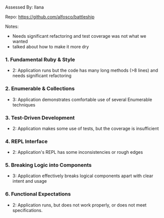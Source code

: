 Assessed By: Ilana 

Repo: https://github.com/alfosco/battleship

Notes:
- Needs significant refactoring and test coverage was not what we wanted
- talked about how to make it more dry 


### 1. Fundamental Ruby & Style

* 2:  Application runs but the code has many long methods (>8 lines) and needs significant refactoring

### 2. Enumerable & Collections

* 3: Application demonstrates comfortable use of several Enumerable techniques

### 3. Test-Driven Development

* 2: Application makes some use of tests, but the coverage is insufficient

### 4. REPL Interface

* 2: Application's REPL has some inconsistencies or rough edges

### 5. Breaking Logic into Components

* 3: Application effectively breaks logical components apart with clear intent and usage

### 6. Functional Expectations

* 2: Application runs, but does not work properly, or does not meet specifications.
